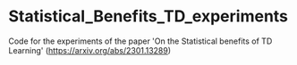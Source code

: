 # Statistical_Benefits_TD_experiments
Code for the experiments of the paper 'On the Statistical benefits of TD Learning' (https://arxiv.org/abs/2301.13289)
